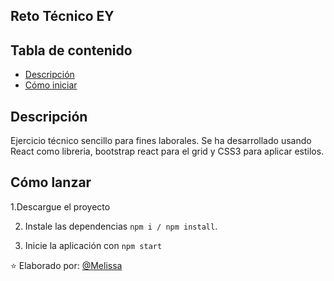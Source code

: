 <h2>Reto Técnico EY</h2>

## Tabla de contenido

- [Descripción](#descripción)
- [Cómo iniciar](#cómo-iniciar)

## Descripción

Ejercicio técnico sencillo para fines laborales. Se ha desarrollado usando React como libreria, bootstrap react para el grid y CSS3 para aplicar estilos.

## Cómo lanzar

1.Descargue el proyecto

2. Instale las dependencias `npm i / npm install`.

3. Inicie la aplicación con `npm start`


⭐️ Elaborado por: [@Melissa](https://github.com/MelissaMelendez15)
